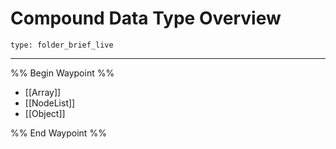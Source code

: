 # Compound Data Type Overview
 
```ccard
type: folder_brief_live
```
 
---

%% Begin Waypoint %%
- [[Array]]
- [[NodeList]]
- [[Object]]

%% End Waypoint %%